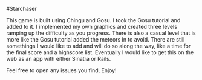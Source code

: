 #Starchaser

This game is built using Chingu and Gosu.  I took the Gosu tutorial and
added to it.  I implemented my own graphics and created three levels ramping
up the difficulty as you progress.  There is also a casual level that is more 
like the Gosu tutorial added the meteors in to avoid.  There are still somethings
I would like to add and will do so along the way, like a time for the final score
and a highscore list.  Eventually I would like to get this on the web as an app
with either Sinatra or Rails.

Feel free to open any issues you find, Enjoy!
